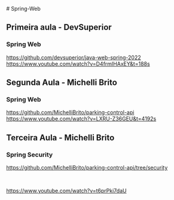 ﻿﻿﻿﻿# Spring-Web
## Primeira aula - DevSuperior

### Spring Web

https://github.com/devsuperior/java-web-spring-2022
<br>
https://www.youtube.com/watch?v=D4frmIHAxEY&t=188s

## Segunda Aula - Michelli Brito

### Spring Web

https://github.com/MichelliBrito/parking-control-api
<br>
https://www.youtube.com/watch?v=LXRU-Z36GEU&t=4192s

##  Terceira Aula - Michelli Brito

### Spring Security

https://github.com/MichelliBrito/parking-control-api/tree/security

<br>

https://www.youtube.com/watch?v=t6prPki7daU
